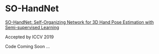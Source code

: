 # SO-HandNet
[SO-HandNet: Self-Organizing Network for 3D Hand Pose Estimation with Semi-supervised Learning](https://drive.google.com/open?id=11GJzouV6jt_aOpvrJ8l3J5x_R_-m-Lg8)

Accepted by ICCV 2019

Code Coming Soon ...
